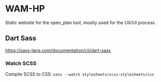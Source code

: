 # WAM-HP

Static website for the open_plan tool, mostly used for the UX/UI process.

## Dart Sass
https://sass-lang.com/documentation/cli/dart-sass

### Watch SCSS
Compile SCSS to CSS:
`sass --watch stylesheets/scss:stylesheets/css`
